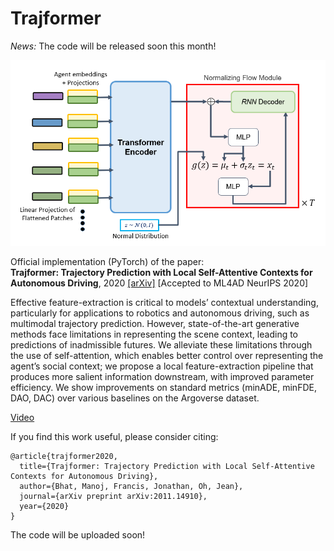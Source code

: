 # Trajformer

*News:* The code will be released soon this month!

![overview image](Trajformer.PNG)


Official implementation (PyTorch) of the paper: \
**Trajformer: Trajectory Prediction with Local Self-Attentive Contexts for Autonomous Driving**, 2020 [[arXiv]](https://arxiv.org/abs/2011.14910)
[Accepted to ML4AD NeurIPS 2020]

Effective feature-extraction is critical to models’ contextual understanding, particularly for applications to robotics and autonomous driving, such as multimodal
trajectory prediction. However, state-of-the-art generative methods face limitations
in representing the scene context, leading to predictions of inadmissible futures.
We alleviate these limitations through the use of self-attention, which enables
better control over representing the agent’s social context; we propose a local
feature-extraction pipeline that produces more salient information downstream,
with improved parameter efficiency. We show improvements on standard metrics
(minADE, minFDE, DAO, DAC) over various baselines on the Argoverse dataset.

[Video](https://ml4ad.github.io/)

If you find this work useful, please consider citing:
```
@article{trajformer2020,
  title={Trajformer: Trajectory Prediction with Local Self-Attentive Contexts for Autonomous Driving},
  author={Bhat, Manoj, Francis, Jonathan, Oh, Jean},
  journal={arXiv preprint arXiv:2011.14910},
  year={2020}
}
```
The code will be uploaded soon!
